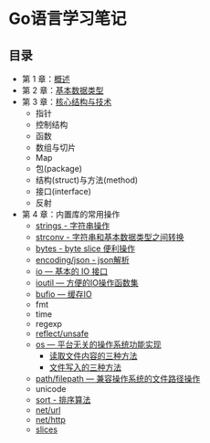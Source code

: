 # Go语言学习笔记

## 目录

- 第 1 章：[概述](01.md)
- 第 2 章：[基本数据类型](02.md)
- 第 3 章：[核心结构与技术](03.md)
  * 指针
  * 控制结构
  * 函数
  * 数组与切片
  * Map
  * 包(package)
  * 结构(struct)与方法(method)
  * 接口(interface)
  * 反射
- 第 4 章：内置库的常用操作
  * [strings - 字符串操作](strings.md)
  * [strconv - 字符串和基本数据类型之间转换](strconv.md)
  * [bytes - byte slice 便利操作](bytes.md)
  * [encoding/json - json解析](json.md)
  * [io — 基本的 IO 接口](io.md)
  * [ioutil — 方便的IO操作函数集](ioutil.md)
  * [bufio — 缓存IO](bufio.md)
  * fmt
  * time
  * regexp
  * [reflect/unsafe](reflect.md)
  * [os — 平台无关的操作系统功能实现](os.md)
    * [读取文件内容的三种方法](os.md#读取文件内容的三种方法)
    * [文件写入的三种方法](os.md#文件写入的三种方法)
  * [path/filepath — 兼容操作系统的文件路径操作](filepath.md)
  * unicode
  * [sort - 排序算法](sort.md)
  * [net/url](net-url.md)
  * [net/http](net-http.md)
  * [slices](slices.md)
